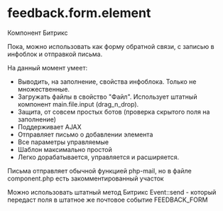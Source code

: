 # feedback.form.element
Компонент Битрикс

Пока, можно использовать как форму обратной связи, с записью в инфоблок и отправкой письма.

На данный момент умеет:
- Выводить, на заполнение, свойства инфоблока. Только не множественные.
- Загружать файлы в свойство "Файл". Использует штатный компонент main.file.input (drag_n_drop).
- Защита, от совсем простых ботов (проверка скрытого поля на заполнение)
- Поддерживает AJAX
- Отправляет письмо о добавлении элемента
- Все параметры управляемые
- Шаблон максимально простой
- Легко дорабатывается, управляется и расширяется.

Письма отправляет обычной функцией php-mail, но в файле component.php есть закомментированный участок

Можно использовать штатный метод Битрикс Event::send - который передаст поля в штатное же почтовое событие FEEDBACK_FORM

